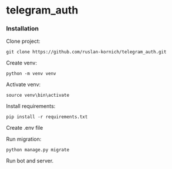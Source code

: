# telegram_auth

### Installation

Clone project:

````shell
git clone https://github.com/ruslan-kornich/telegram_auth.git
````
Create venv:
````shell
python -m venv venv
````

Activate venv:
```shell
source venv\bin\activate 
```

Install requirements:
```shell
pip install -r requirements.txt
```
Create .env file 

Run migration:
```shell
python manage.py migrate
```

Run bot and server.
